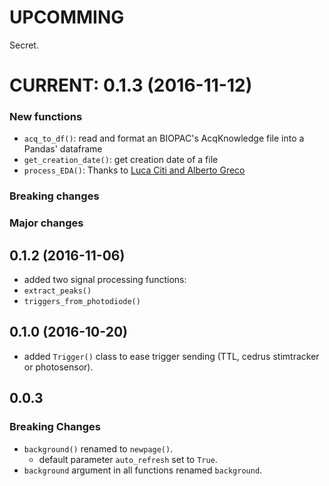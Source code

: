 # UPCOMMING
Secret.


# CURRENT: 0.1.3 (2016-11-12)
### New functions
 - `acq_to_df()`: read and format an BIOPAC's AcqKnowledge file into a Pandas' dataframe
 - `get_creation_date()`: get creation date of a file
 - `process_EDA()`: Thanks to [Luca Citi and Alberto Greco](http://ieeexplore.ieee.org/document/7229284/)
 
### Breaking changes
### Major changes


## 0.1.2 (2016-11-06)
- added two signal processing functions:
 - `extract_peaks()`
 - `triggers_from_photodiode()`


## 0.1.0 (2016-10-20)
- added `Trigger()` class to ease trigger sending (TTL, cedrus stimtracker or photosensor).

## 0.0.3
### Breaking Changes
- `background()` renamed to `newpage()`.
	- default parameter `auto_refresh` set to `True`.
- `background` argument in all functions renamed `background`.
